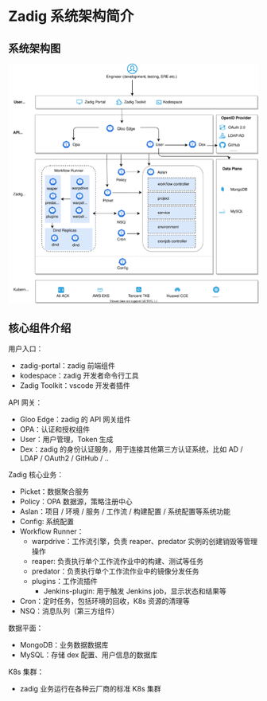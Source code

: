 # Zadig 系统架构简介

## 系统架构图

![Architecture_diagram](./Zadig-System-Architecture.svg)

## 核心组件介绍

用户入口：
- zadig-portal：zadig 前端组件
- kodespace：zadig 开发者命令行工具
- Zadig Toolkit：vscode 开发者插件

API 网关：
- Gloo Edge：zadig 的 API 网关组件
- OPA：认证和授权组件
- User：用户管理，Token 生成
- Dex：zadig 的身份认证服务，用于连接其他第三方认证系统，比如 AD / LDAP / OAuth2 / GitHub / ..

Zadig 核心业务：
- Picket：数据聚合服务
- Policy：OPA 数据源，策略注册中心
- Aslan：项目 / 环境 / 服务 / 工作流 / 构建配置 / 系统配置等系统功能
- Config: 系统配置
- Workflow Runner：
  - warpdrive：工作流引擎，负责 reaper、predator 实例的创建销毁等管理操作
  - reaper: 负责执行单个工作流作业中的构建、测试等任务
  - predator：负责执行单个工作流作业中的镜像分发任务
  - plugins：工作流插件
    - Jenkins-plugin: 用于触发 Jenkins job，显示状态和结果等
- Cron：定时任务，包括环境的回收，K8s 资源的清理等
- NSQ：消息队列（第三方组件）

数据平面：
- MongoDB：业务数据数据库
- MySQL：存储 dex 配置、用户信息的数据库

K8s 集群：
- zadig 业务运行在各种云厂商的标准 K8s 集群